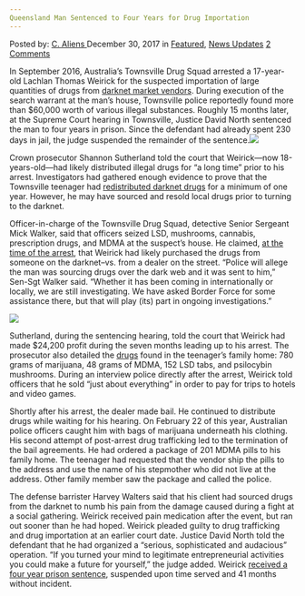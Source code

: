 ```yaml
---
Queensland Man Sentenced to Four Years for Drug Importation
---
```

<article class="post-listing post-24194 post type-post status-publish format-standard has-post-thumbnail hentry category-deepdot-news category-news-updates tag-drug tag-importation tag-man tag-queensland tag-sentenced tag-years">
    <div class="post-inner">
    <p class="post-meta">
    <span>Posted by: <a href="https://www.deepdotweb.com/author/caliens/" title="">C. Aliens </a></span>
    <span>December 30, 2017</span>
    <span>in <a href="https://www.deepdotweb.com/category/deepdot-news/" rel="category tag">Featured</a>, <a href="https://www.deepdotweb.com/category/news-updates/" rel="category tag">News Updates</a></span>
    <span><a href="https://www.deepdotweb.com/2017/12/30/queensland-man-sentenced-four-years-drug-importation/#comments">2 Comments</a></span>
    </p>
    <div class="clear"></div>
    <div class="entry">
    <p>In September 2016, Australia’s Townsville Drug Squad arrested a 17-year-old Lachlan Thomas Weirick for the suspected importation of large quantities of drugs from <a href="https://www.deepdotweb.com/tag/darknet/">darknet market vendors</a>. During execution of the search warrant at the man’s house, Townsville police reportedly found more than $60,000 worth of various illegal substances. Roughly 15 months later, at the Supreme Court hearing in Townsville, Justice David North sentenced the man to four years in prison. Since the defendant had already spent 230 days in jail, the judge suspended the remainder of the sentence.<img class="wp-image-24197 aligncenter" src="https://www.deepdotweb.com/wp-content/uploads/2017/12/word-image-78.jpeg" srcset="https://www.deepdotweb.com/wp-content/uploads/2017/12/word-image-78.jpeg 660w, https://www.deepdotweb.com/wp-content/uploads/2017/12/word-image-78-300x150.jpeg 300w" sizes="(max-width: 660px) 100vw, 660px" /></p>
    <p>Crown prosecutor Shannon Sutherland told the court that Weirick—now 18-years-old—had likely distributed illegal drugs for “a long time” prior to his arrest. Investigators had gathered enough evidence to prove that the Townsville teenager had <a href="https://www.deepdotweb.com/2016/09/26/australian-teen-busted-with-60000-worth-of-dark-net-swag/">redistributed darknet drugs</a> for a minimum of one year. However, he may have sourced and resold local drugs prior to turning to the darknet.</p>
    <p>Officer-in-charge of the Townsville Drug Squad, detective Senior Sergeant Mick Walker, said that officers seized LSD, mushrooms, cannabis, prescription drugs, and MDMA at the suspect&#8217;s house. He claimed, <a href="http://www.dailymail.co.uk/news/article-3792271/Queensland-teenager-caught-haul-meth-LSD-MDMA-bought-dark-web.html">at the time of the arrest</a>, that Weirick had likely purchased the drugs from someone on the darknet–vs. from a dealer on the street. “Police will allege the man was sourcing drugs over the dark web and it was sent to him,” Sen-Sgt Walker said. “Whether it has been coming in internationally or locally, we are still investigating. We have asked Border Force for some assistance there, but that will play (its) part in ongoing investigations.”</p>
    <p><img class="wp-image-24198" src="https://www.deepdotweb.com/wp-content/uploads/2017/12/word-image-79.jpeg" srcset="https://www.deepdotweb.com/wp-content/uploads/2017/12/word-image-79.jpeg 634w, https://www.deepdotweb.com/wp-content/uploads/2017/12/word-image-79-300x169.jpeg 300w" sizes="(max-width: 634px) 100vw, 634px" /></p>
    <p>Sutherland, during the sentencing hearing, told the court that Weirick had made $24,200 profit during the seven months leading up to his arrest. The prosecutor also detailed the <a href="https://www.deepdotweb.com/tag/drug/">drugs</a> found in the teenager’s family home: 780 grams of marijuana, 48 grams of MDMA, 152 LSD tabs, and psilocybin mushrooms. During an interview police directly after the arrest, Weirick told officers that he sold “just about everything” in order to pay for trips to hotels and video games.</p>
    <p>Shortly after his arrest, the dealer made bail. He continued to distribute drugs while waiting for his hearing. On February 22 of this year, Australian police officers caught him with bags of marijuana underneath his clothing. His second attempt of post-arrest drug trafficking led to the termination of the bail agreements. He had ordered a package of 201 MDMA pills to his family home. The teenager had requested that the vendor ship the pills to the address and use the name of his stepmother who did not live at the address. Other family member saw the package and called the police.</p>
    <p>The defense barrister Harvey Walters said that his client had sourced drugs from the darknet to numb his pain from the damage caused during a fight at a social gathering. Weirick received pain medication after the event, but ran out sooner than he had hoped. Weirick pleaded guilty to drug trafficking and drug importation at an earlier court date. Justice David North told the defendant that he had organized a “serious, sophisticated and audacious” operation. “If you turned your mind to legitimate entrepreneurial ­activities you could make a ­future for yourself,” the judge added. Weirick <a href="https://www.deepdotweb.com/tag/sentenced/">received a four year prison sentence</a>, suspended upon time served and 41 months without incident.</p>
    </div>
    <span style="display:none"><a href="https://www.deepdotweb.com/tag/drug/" rel="tag">drug</a> <a href="https://www.deepdotweb.com/tag/importation/" rel="tag">importation</a> <a href="https://www.deepdotweb.com/tag/man/" rel="tag">man</a> <a href="https://www.deepdotweb.com/tag/queensland/" rel="tag">queensland</a> <a href="https://www.deepdotweb.com/tag/sentenced/" rel="tag">sentenced</a> <a href="https://www.deepdotweb.com/tag/years/" rel="tag">years</a></span> <span style="display:none" class="updated">2017-12-30</span>
    <div style="display:none" class="vcard author" itemprop="author" itemscope itemtype="http://schema.org/Person"><strong class="fn" itemprop="name"><a href="https://www.deepdotweb.com/author/caliens/" title="Posts by C. Aliens" rel="author">C. Aliens</a></strong></div>
    </div>
</article>

